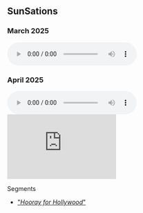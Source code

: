 ## SunSations

### March 2025

<audio controls>
    <h2>SunSations March 2025</h2>
    <source src="sunsations-march-2025.mp3" type="audio/mpeg">
    Your browser does not support the audio element.
</audio>

### April 2025

<audio controls>
    <h2>SunSations April 2025</h2>
    <source src="sunsations-april-2025.mp3" type="audio/mpeg">
    Your browser does not support the audio element.
</audio>

<iframe
    id="ss202504"
    style="border:none; width:50%; margin:0 auto;"
    src="https://ifc.juncture-digital.org/audio?src=https://schh-commons.org/podcasts/sunsations-april-2025.mp3&caption=SunSations+April+2025+Podcast"
></iframe>

Segments
- ["*Hooray for Hollywood*"](ss202504/play/9:13)